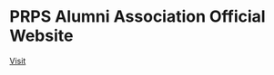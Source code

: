 

# PRPS Alumni Association Official Website

<a href = "https://miyazaki31.github.io/"> Visit </a>
